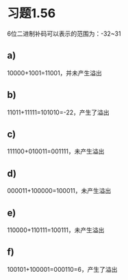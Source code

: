 # 习题1.56

6位二进制补码可以表示的范围为：-32~31

## a)

10000+1001=11001，并未产生溢出

## b)

11011+11111=101010=-22，产生了溢出

## c)

111100+010011=001111，未产生溢出

## d)

000011+100000=100011，未产生溢出

## e)

110000+110111=100111，未产生溢出

## f)

100101+100001=000110=6，产生了溢出
